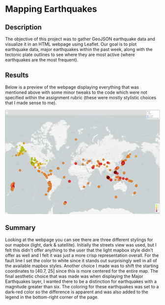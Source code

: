 # Mapping Earthquakes

## Description
The objective of this project was to gather GeoJSON earthquake data and visualize it in an HTML webpage using Leaflet. Our goal is to plot earthquake data, major earthquakes within the past week, along with the tectonic plate outlines to see where they are most active (where earthquakes are the most frequent).

## Results

Below is a preview of the webpage displaying everything that was mentioned above with some minor tweaks to the code which were not specified within the assignment rubric (these were mostly stylistic choices that I made sense to me).

![Mapping_Earthquakes](https://github.com/brand0j/Mapping_Earthquakes/blob/main/Resources/Mapping_Earthquakes.png)

## Summary 
Looking at the webpage you can see there are three different stylings for our mapbox (light, dark & satellite). Initially the streets view was used, but I felt this didn't offer anything to the user that the light mapbox style didn't offer as well and I felt it was just a more crisp representation overall. For the fault line I set the color to white since it stands out surprisingly well in all of the available mapbox styles. Another choice I made was to shift the starting coordinates to [40.7, 25] since this is more centered for the entire map. The final aesthetic choice that was made was when displaying the Major Earthquakes layer, I wanted there to be a distinction for earthquakes with a magnitude greater than six. The coloring for these earthquakes was set to a dark-red color so the difference is apparent and was also added to the legend in the bottom-right corner of the page.

